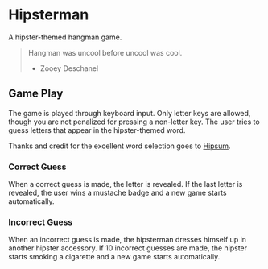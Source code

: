 # Hipsterman

A hipster-themed hangman game.

> Hangman was uncool before uncool was cool.
> - Zooey Deschanel

## Game Play

The game is played through keyboard input. Only letter keys are allowed, though you are not penalized for pressing a non-letter key. The user tries to guess letters that appear in the hipster-themed word.

Thanks and credit for the excellent word selection goes to [Hipsum](https://hipsum.co/).

### Correct Guess

When a correct guess is made, the letter is revealed. If the last letter is revealed, the user wins a mustache badge and a new game starts automatically.

### Incorrect Guess

When an incorrect guess is made, the hipsterman dresses himself up in another hipster accessory. If 10 incorrect guesses are made, the hipster starts smoking a cigarette and a new game starts automatically.